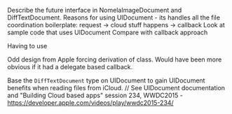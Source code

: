 Describe the future interface in NomelaImageDocument and DiffTextDocument.
Reasons for using UIDocument - its handles all the file coordination boilerplate: request -> cloud stuff happens -> callback
Look at sample code that uses UIDocument
Compare with callback approach

Having to use 

Odd design from Apple forcing derivation of class. Would have been more obvious if it had a delegate based callback.

Base the `DiffTextDocument` type on UIDocument to gain UIDocument benefits when reading files from iCloud.
//  See UIDocument documentation and "Building Cloud based apps" session 234, WWDC2015 - https://developer.apple.com/videos/play/wwdc2015-234/